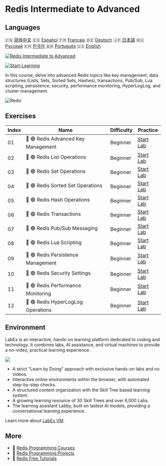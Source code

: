 # Redis Intermediate to Advanced

## Languages

🇨🇳 [简体中文](README_zh.md) 🇪🇸 [Español](README_es.md) 🇫🇷 [Français](README_fr.md) 🇩🇪 [Deutsch](README_de.md) 🇯🇵 [日本語](README_ja.md) 🇷🇺 [Русский](README_ru.md) 🇰🇷 [한국어](README_ko.md) 🇧🇷 [Português](README_pt.md) 🇺🇸 [English](README.md) 

[![Redis Intermediate to Advanced](https://cover-creator.labex.io/redis-intermediate-to-advanced.png)](https://labex.io/courses/redis-intermediate-to-advanced)

[![Start-Learning](https://img.shields.io/badge/Start-Learning-whitesmoke?style=for-the-badge)](https://labex.io/courses/redis-intermediate-to-advanced)

In this course, delve into advanced Redis topics like key management, data structures (Lists, Sets, Sorted Sets, Hashes), transactions, Pub/Sub, Lua scripting, persistence, security, performance monitoring, HyperLogLog, and cluster management.

![Redis](https://img.shields.io/badge/Redis-whitesmoke?style=for-the-badge&logo=redis)


## Exercises

|   Index | Name                                | Difficulty   | Practice                                                                                                      |
|---------|-------------------------------------|--------------|---------------------------------------------------------------------------------------------------------------|
|      01 | 📖 🟢 Redis Advanced Key Management | Beginner     | <a target='_blank' href='https://labex.io/tutorials/redis-redis-advanced-key-management-552094'>Start Lab</a> |
|      02 | 📖 🟢 Redis List Operations         | Beginner     | <a target='_blank' href='https://labex.io/tutorials/redis-redis-list-operations-552098'>Start Lab</a>         |
|      03 | 📖 🟢 Redis Set Operations          | Beginner     | <a target='_blank' href='https://labex.io/tutorials/redis-redis-set-operations-552104'>Start Lab</a>          |
|      04 | 📖 🟢 Redis Sorted Set Operations   | Beginner     | <a target='_blank' href='https://labex.io/tutorials/redis-redis-sorted-set-operations-552105'>Start Lab</a>   |
|      05 | 📖 🟢 Redis Hash Operations         | Beginner     | <a target='_blank' href='https://labex.io/tutorials/redis-redis-hash-operations-552096'>Start Lab</a>         |
|      06 | 📖 🟢 Redis Transactions            | Beginner     | <a target='_blank' href='https://labex.io/tutorials/redis-redis-transactions-552106'>Start Lab</a>            |
|      07 | 📖 🟢 Redis Pub/Sub Messaging       | Beginner     | <a target='_blank' href='https://labex.io/tutorials/redis-redis-pub-sub-messaging-552102'>Start Lab</a>       |
|      08 | 📖 🟢 Redis Lua Scripting           | Beginner     | <a target='_blank' href='https://labex.io/tutorials/redis-redis-lua-scripting-552099'>Start Lab</a>           |
|      09 | 📖 🟢 Redis Persistence Management  | Beginner     | <a target='_blank' href='https://labex.io/tutorials/redis-redis-persistence-management-552101'>Start Lab</a>  |
|      10 | 📖 🟢 Redis Security Settings       | Beginner     | <a target='_blank' href='https://labex.io/tutorials/redis-redis-security-settings-552103'>Start Lab</a>       |
|      11 | 📖 🟢 Redis Performance Monitoring  | Beginner     | <a target='_blank' href='https://labex.io/tutorials/redis-redis-performance-monitoring-552100'>Start Lab</a>  |
|      12 | 📖 🟢 Redis HyperLogLog Operations  | Beginner     | <a target='_blank' href='https://labex.io/tutorials/redis-redis-hyperloglog-operations-552097'>Start Lab</a>  |

## Environment

LabEx is an interactive, hands-on learning platform dedicated to coding and technology. It combines labs, AI assistance, and virtual machines to provide a no-video, practical learning experience.

![](https://tutorial-screenshot.getvm.io/images/vm-1725247253.png)

- A strict "Learn by Doing" approach with exclusive hands-on labs and no videos.
- Interactive online environments within the browser, with automated step-by-step checks.
- A structured content organization with the Skill Tree based learning system.
- A growing learning resource of 30 Skill Trees and over 6,000 Labs.
- The learning assistant Labby, built on lastest AI models, providing a conversational learning experience.

Learn more about [LabEx VM](https://support.labex.io/using-labex/virtual-machine).

## More

- 🔗 [Redis Programming Courses](https://github.com/labex-labs/awesome-programming-courses)
- 🔗 [Redis Programming Projects](https://github.com/labex-labs/awesome-programming-projects)
- 🔗 [Redis Free Tutorials](https://github.com/labex-labs/redis-free-tutorials)

